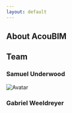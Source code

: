 ```yaml
---
layout: default
---
```


## About AcouBIM

## Team

### Samuel Underwood
<img src="SHU profile.jpg" alt="Avatar" class="avatar">

### Gabriel Weeldreyer
